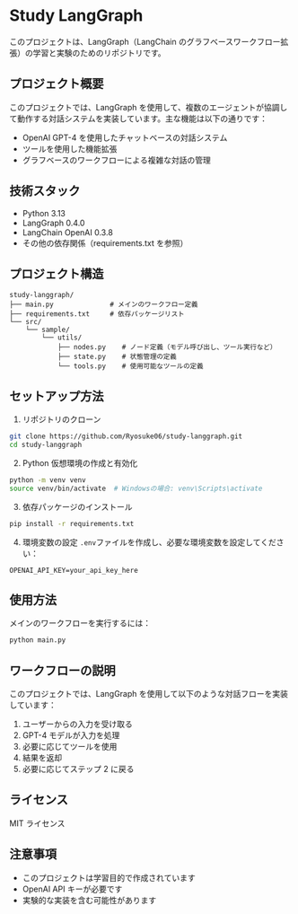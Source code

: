 # Study LangGraph

このプロジェクトは、LangGraph（LangChain のグラフベースワークフロー拡張）の学習と実験のためのリポジトリです。

## プロジェクト概要

このプロジェクトでは、LangGraph を使用して、複数のエージェントが協調して動作する対話システムを実装しています。主な機能は以下の通りです：

- OpenAI GPT-4 を使用したチャットベースの対話システム
- ツールを使用した機能拡張
- グラフベースのワークフローによる複雑な対話の管理

## 技術スタック

- Python 3.13
- LangGraph 0.4.0
- LangChain OpenAI 0.3.8
- その他の依存関係（requirements.txt を参照）

## プロジェクト構造

```
study-langgraph/
├── main.py              # メインのワークフロー定義
├── requirements.txt     # 依存パッケージリスト
└── src/
    └── sample/
        └── utils/
            ├── nodes.py    # ノード定義（モデル呼び出し、ツール実行など）
            ├── state.py    # 状態管理の定義
            └── tools.py    # 使用可能なツールの定義
```

## セットアップ方法

1. リポジトリのクローン

```bash
git clone https://github.com/Ryosuke06/study-langgraph.git
cd study-langgraph
```

2. Python 仮想環境の作成と有効化

```bash
python -m venv venv
source venv/bin/activate  # Windowsの場合: venv\Scripts\activate
```

3. 依存パッケージのインストール

```bash
pip install -r requirements.txt
```

4. 環境変数の設定
   `.env`ファイルを作成し、必要な環境変数を設定してください：

```
OPENAI_API_KEY=your_api_key_here
```

## 使用方法

メインのワークフローを実行するには：

```bash
python main.py
```

## ワークフローの説明

このプロジェクトでは、LangGraph を使用して以下のような対話フローを実装しています：

1. ユーザーからの入力を受け取る
2. GPT-4 モデルが入力を処理
3. 必要に応じてツールを使用
4. 結果を返却
5. 必要に応じてステップ 2 に戻る

## ライセンス

MIT ライセンス

## 注意事項

- このプロジェクトは学習目的で作成されています
- OpenAI API キーが必要です
- 実験的な実装を含む可能性があります
